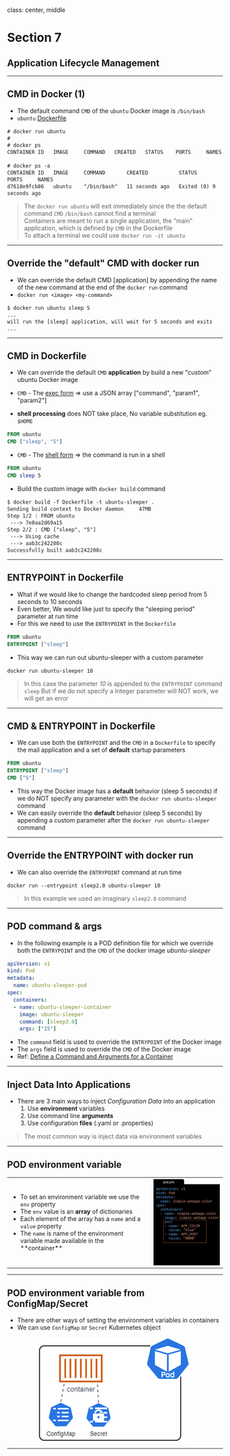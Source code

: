 class: center, middle
# Section 7 
## Application Lifecycle Management
---

## CMD in Docker (1)
 - The default command `CMD` of the `ubuntu` Docker image is `/bin/bash`
 - `ubuntu` [Dockerfile](https://github.com/tianon/docker-brew-ubuntu-core/blob/dist-amd64/focal/Dockerfile)

```console
# docker run ubuntu
#
# docker ps
CONTAINER ID   IMAGE     COMMAND   CREATED   STATUS    PORTS     NAMES

# docker ps -a
CONTAINER ID   IMAGE     COMMAND       CREATED          STATUS                     PORTS     NAMES
d7618e9fcb86   ubuntu    "/bin/bash"   11 seconds ago   Exited (0) 9 seconds ago             
```

> The `docker run ubuntu` will exit immediately since the the default command `CMD` `/bin/bash` cannot find a terminal  
> Containers are meant to run a single application, the "main" application, which is defined by `CMD` in the Dockerfile  
> To attach a terminal we could use `docker run -it ubuntu`

---
## Override the "default" CMD with docker run
 - We can override the default CMD [application] by appending the name of the new command at the end of the `docker run` command
 - `docker run <image> <my-command>`
```console
$ docker run ubuntu sleep 5
...
will run the [sleep] application, will wait for 5 seconds and exits
...
```
---
## CMD in Dockerfile
 - We can override the default `CMD` **application** by build a new "custom" ubuntu Docker image
 
 - `CMD` - The [exec form](https://docs.docker.com/engine/reference/builder/#run) => use a JSON array ["command", "param1", "param2"]
 - **shell processing** does NOT take place, No variable substitution eg. `$HOME` 
```Dockerfile
FROM ubuntu
CMD ["sleep", "5"]
``` 

 - `CMD` - The [shell form](https://docs.docker.com/engine/reference/builder/#run) => the command is run in a shell
```Dockerfile
FROM ubuntu
CMD sleep 5
``` 
 - Build the custom image with `docker build` command
```console
$ docker build -f Dockerfile -t ubuntu-sleeper .
Sending build context to Docker daemon     47MB
Step 1/2 : FROM ubuntu
 ---> 7e0aa2d69a15
Step 2/2 : CMD ["sleep", "5"]
 ---> Using cache
 ---> aab3c242208c
Successfully built aab3c242208c
```
---

## ENTRYPOINT in Dockerfile
 - What if we would like to change the hardcoded sleep period from 5 seconds to 10 seconds
 - Even better, We would like just to specify the "sleeping period" parameter at run time
 - For this we need to use the `ENTRYPOINT` in the `Dockerfile`
```Dockerfile
FROM ubuntu
ENTRYPOINT ["sleep"]
```
 - This way we can run out ubuntu-sleeper with a custom parameter
```console
docker run ubuntu-sleeper 10 
```
> In this case the parameter *10* is appended to the `ENTRYPOINT` command `sleep`
> But if we do not specify a Integer parameter will NOT work, we will get an error

---
## CMD & ENTRYPOINT in Dockerfile
 - We can use both the `ENTRYPOINT` and the `CMD` in a `Dockerfile` to specify the mail application and a set of **default** startup parameters
```Dockerfile
FROM ubuntu
ENTRYPOINT ["sleep"]
CMD ["5"]
```
 - This way the Docker image has a **default** behavior (sleep 5 seconds) if we do NOT specify any parameter with the `docker run ubuntu-sleeper` command
 - We can easily override the **default** behavior (sleep 5 seconds) by appending a custom parameter after the `docker run ubuntu-sleeper` command

---
## Override the ENTRYPOINT with docker run
 - We can also override the `ENTRYPOINT` command at run time 
```
docker run --entrypoint sleep2.0 ubuntu-sleeper 10
``` 
> In this example we used an imaginary `sleep2.0` command 

---

## POD command & args
 - In the following example is a POD definition file for which we override both the `ENTRYPOINT` and the `CMD` of the docker image *ubuntu-sleeper*
```yml
apiVersion: v1
kind: Pod
metadata:
  name: ubuntu-sleeper-pod
spec:
  containers:
  - name: ubuntu-sleeper-container
    image: ubuntu-sleeper
    command: [sleep3.0]
    args: ["15"]
```
 - The `command` field is used to override the `ENTRYPOINT` of the Docker image
 - The `args` field is used to override the `CMD` of the Docker image 
 - Ref: [Define a Command and Arguments for a Container](https://kubernetes.io/docs/tasks/inject-data-application/define-command-argument-container/)
---

## Inject Data Into Applications
 - There are 3 main ways to inject *Configuration Data* into an application
   1. Use **environment** variables
   2. Use command line **arguments** 
   3. Use configuration **files** (.yaml or .properties)  

> The most common way is inject data via environment variables  

---

## POD environment variable
<table>
  <tr>
    <td> 
      <ul>
        <li>To set an environment variable we use the <code class="remark-inline-code">env</code> property</li>
        <li>The <code class="remark-inline-code">env</code> value is an <b>array</b> of dictionaries</li>
        <li>Each element of the array has a <code class="remark-inline-code">name</code> and a <code class="remark-inline-code">value</code> property</li>
        <li>The <code class="remark-inline-code">name</code> is name of the environment variable made available in the **container**</li>
      </ul> 
    </td>
    <td><img src="images/K_pod-simple-webapp-color-env_c.png"></td>
  </tr>
</table>

---

## POD environment variable from ConfigMap/Secret 
 - There are other ways of setting the environment variables in containers 
 - We can use `ConfigMap` or `Secret` Kubernetes object

<p style="text-align: center;">
  <img src="images/k8s_drawio_icons_02-Page-7.png" alt="img_width_70">
</p>

---

